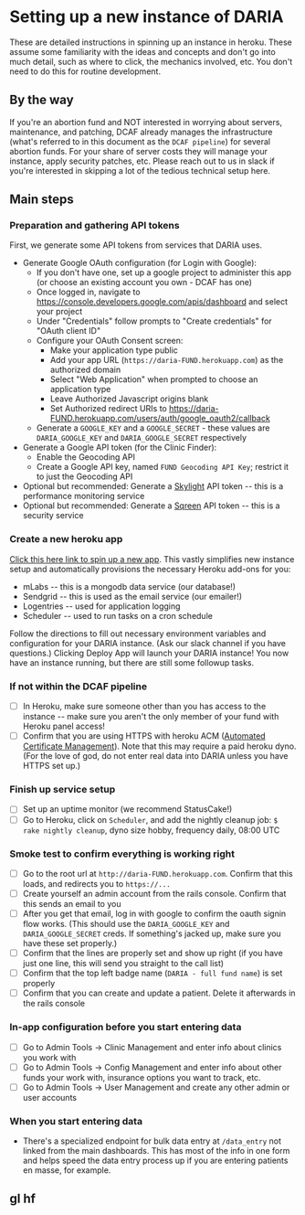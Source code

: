 # Setting up a new instance of DARIA

These are detailed instructions in spinning up an instance in heroku. These assume some familiarity with the ideas and concepts and don't go into much detail, such as where to click, the mechanics involved, etc. You don't need to do this for routine development.

## By the way

If you're an abortion fund and NOT interested in worrying about servers, maintenance, and patching, DCAF already manages the infrastructure (what's referred to in this document as the `DCAF pipeline`) for several abortion funds. For your share of server costs they will manage your instance, apply security patches, etc. Please reach out to us in slack if you're interested in skipping a lot of the tedious technical setup here.

## Main steps

### Preparation and gathering API tokens

First, we generate some API tokens from services that DARIA uses.

* Generate Google OAuth configuration (for Login with Google):
  * If you don't have one, set up a google project to administer this app (or choose an existing account you own - DCAF has one)
  * Once logged in, navigate to https://console.developers.google.com/apis/dashboard and select your project
  * Under "Credentials" follow prompts to "Create credentials" for "OAuth client ID"
  * Configure your OAuth Consent screen:
    * Make your application type public
    * Add your app URL (`https://daria-FUND.herokuapp.com`) as the authorized domain
    * Select "Web Application" when prompted to choose an application type
    * Leave Authorized Javascript origins blank
    * Set Authorized redirect URIs to https://daria-FUND.herokuapp.com/users/auth/google_oauth2/callback
  * Generate a `GOOGLE_KEY` and a `GOOGLE_SECRET` - these values are `DARIA_GOOGLE_KEY` and `DARIA_GOOGLE_SECRET` respectively
* Generate a Google API token (for the Clinic Finder):
  * Enable the Geocoding API
  * Create a Google API key, named `FUND Geocoding API Key`; restrict it to just the Geocoding API
* Optional but recommended: Generate a [Skylight](https://www.skylight.io/) API token -- this is a performance monitoring service
* Optional but recommended: Generate a [Sqreen](https://www.sqreen.io/) API token -- this is a security service

### Create a new heroku app

[Click this here link to spin up a new app](https://heroku.com/deploy?template=https://github.com/DCAFEngineering/dcaf_case_management). This vastly simplifies new instance setup and automatically provisions the necessary Heroku add-ons for you:

* mLabs -- this is a mongodb data service (our database!)
* Sendgrid -- this is used as the email service (our emailer!)
* Logentries -- used for application logging
* Scheduler -- used to run tasks on a cron schedule

Follow the directions to fill out necessary environment variables and configuration for your DARIA instance. (Ask our slack channel if you have questions.) Clicking Deploy App will launch your DARIA instance! You now have an instance running, but there are still some followup tasks.

### If not within the DCAF pipeline

- [ ] In Heroku, make sure someone other than you has access to the instance -- make sure you aren't the only member of your fund with Heroku panel access!
- [ ] Confirm that you are using HTTPS with heroku ACM ([Automated Certificate Management](https://devcenter.heroku.com/articles/automated-certificate-management)). Note that this may require a paid heroku dyno. (For the love of god, do not enter real data into DARIA unless you have HTTPS set up.)

### Finish up service setup

- [ ] Set up an uptime monitor (we recommend StatusCake!)
- [ ] Go to Heroku, click on `Scheduler`, and add the nightly cleanup job: `$ rake nightly cleanup`, dyno size hobby, frequency daily, 08:00 UTC

### Smoke test to confirm everything is working right 

- [ ] Go to the root url at `http://daria-FUND.herokuapp.com`. Confirm that this loads, and redirects you to `https://...`
- [ ] Create yourself an admin account from the rails console. Confirm that this sends an email to you
- [ ] After you get that email, log in with google to confirm the oauth signin flow works. (This should use the `DARIA_GOOGLE_KEY` and `DARIA_GOOGLE_SECRET` creds. If something's jacked up, make sure you have these set properly.)
- [ ] Confirm that the lines are properly set and show up right (if you have just one line, this will send you straight to the call list)
- [ ] Confirm that the top left badge name (`DARIA - full fund name`) is set properly
- [ ] Confirm that you can create and update a patient. Delete it afterwards in the rails console

### In-app configuration before you start entering data

- [ ] Go to Admin Tools -> Clinic Management and enter info about clinics you work with
- [ ] Go to Admin Tools -> Config Management and enter info about other funds your work with, insurance options you want to track, etc.
- [ ] Go to Admin Tools -> User Management and create any other admin or user accounts

### When you start entering data

* There's a specialized endpoint for bulk data entry at `/data_entry` not linked from the main dashboards. This has most of the info in one form and helps speed the data entry process up if you are entering patients en masse, for example.

## gl hf
